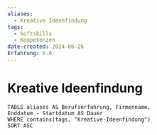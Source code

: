 ```yaml
---
aliases:
  - Kreative Ideenfindung
tags:
  - Softskills
  - Kompetenzen
date-created: 2024-06-26
Erfahrung: 6.6
---
```


# Kreative Ideenfindung

 ```dataview
TABLE aliases AS Berufserfahrung, Firmenname,
Enddatum - Startdatum AS Dauer
WHERE contains(tags, "Kreative-Ideenfindung")
SORT ASC
```


